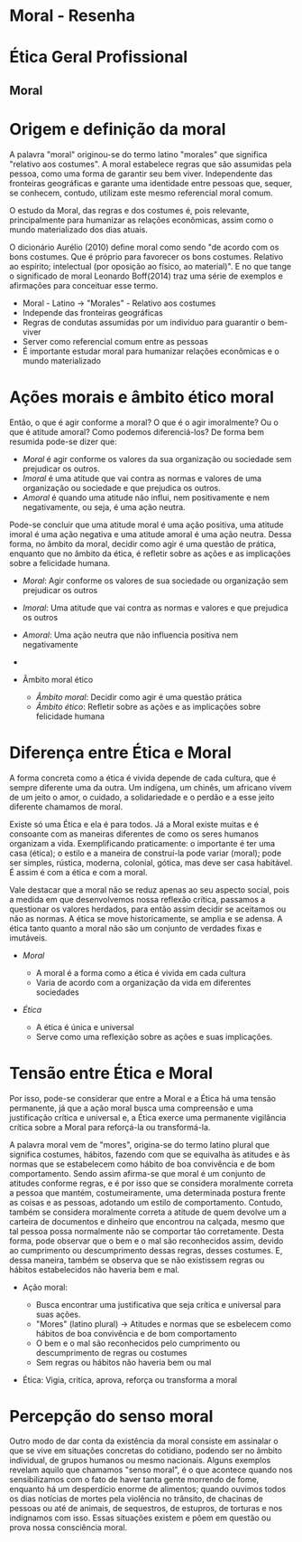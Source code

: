 # Moral - Resenha

# Ética Geral Profissional
## Moral

# Origem e definição da moral

A palavra "moral" originou-se do termo latino "morales" que significa "relativo aos costumes". A moral estabelece regras que são assumidas pela pessoa, como uma forma de garantir seu bem viver. Independente das fronteiras geográficas e garante uma identidade entre pessoas que, sequer, se conhecem, contudo, utilizam este mesmo referencial moral comum.

O estudo da Moral, das regras e dos costumes é, pois relevante, principalmente para humanizar as relações econômicas, assim como o mundo materializado dos dias atuais.

O dicionário Aurélio (2010) define moral como sendo "de acordo com os bons costumes. Que é próprio para favorecer os bons costumes. Relativo ao espírito; intelectual (por oposição ao físico, ao material)". E no que tange o significado de moral Leonardo Boff(2014) traz uma série de exemplos e afirmações para conceituar esse termo.


- Moral - Latino -> "Morales" - Relativo aos costumes
- Independe das fronteiras geográficas
- Regras de condutas assumidas por um indivíduo para guarantir o bem-viver
- Server como referencial comum entre as pessoas
- É importante estudar moral para humanizar relações econômicas e o mundo materializado

# Ações morais e âmbito ético moral

Então, o que é agir conforme a moral? O que é o agir imoralmente? Ou o que é atitude amoral? Como podemos diferenciá-los? De forma bem resumida pode-se dizer que:

- *Moral* é agir conforme os valores da sua organização ou sociedade sem prejudicar os outros.
- *Imoral* é uma atitude que vai contra as normas e valores de uma organização ou sociedade e que prejudica os outros.
- *Amoral* é quando uma atitude não influi, nem positivamente e nem negativamente, ou seja, é uma ação neutra.

Pode-se concluir que uma atitude moral é uma ação positiva, uma atitude imoral é uma ação negativa e uma atitude amoral é uma ação neutra. Dessa forma, no âmbito da moral, decidir como agir é uma questão de prática, enquanto que no âmbito da ética, é refletir sobre as ações e as implicações sobre a felicidade humana.


- *Moral*: Agir conforme os valores de sua sociedade ou organização sem prejudicar os outros
- *Imoral*: Uma atitude que vai contra as normas e valores e que prejudica os outros
- *Amoral*: Uma ação neutra que não influencia positiva nem negativamente
- 
- Âmbito moral ético
    
    - *Âmbito moral*: Decidir como agir é uma questão prática
    - *Âmbito ético*: Refletir sobre as ações e as implicações sobre felicidade humana

# Diferença entre Ética e Moral

A forma concreta como a ética é vivida depende de cada cultura, que é sempre diferente uma da outra. Um indígena, um chinês, um africano vivem de um jeito o amor, o cuidado, a solidariedade e o perdão e a esse jeito diferente chamamos de moral.

Existe só uma Ética e ela é para todos. Já a Moral existe muitas e é consoante com as maneiras diferentes de como os seres humanos organizam a vida. Exemplificando praticamente: o importante é ter uma casa (ética); o estilo e a maneira de construí-la pode variar (moral); pode ser simples, rústica, moderna, colonial, gótica, mas deve ser casa habitável. É assim é com a ética e com a moral.

Vale destacar que a moral não se reduz apenas ao seu aspecto social, pois a medida em que desenvolvemos nossa reflexão crítica, passamos a questionar os valores herdados, para então assim decidir se aceitamos ou não as normas. A ética se move historicamente, se amplia e se adensa. A ética tanto quanto a moral não são um conjunto de verdades fixas e imutáveis.


- *Moral*
  
  - A moral é a forma como a ética é vivida em cada cultura
  - Varia de acordo com a organização da vida em diferentes sociedades

-  *Ética*

   - A ética é única e universal
   - Serve como uma reflexição sobre as ações e suas implicações.

# Tensão entre Ética e Moral

Por isso, pode-se considerar que entre a Moral e a Ética há uma tensão permanente, já que a ação moral busca uma compreensão e uma justificação crítica e universal e, a Ética exerce uma permanente vigilância crítica sobre a Moral para reforçá-la ou transformá-la.

A palavra moral vem de "mores", origina-se do termo latino plural que significa costumes, hábitos, fazendo com que se equivalha às atitudes e às normas que se estabelecem como hábito de boa convivência e de bom comportamento. Sendo assim afirma-se que moral é um conjunto de atitudes conforme regras, e é por isso que se considera moralmente correta a pessoa que mantém, costumeiramente, uma determinada postura frente as coisas e as pessoas, adotando um estilo de comportamento. Contudo, também se considera moralmente correta a atitude de quem devolve um a carteira de documentos e dinheiro que encontrou na calçada, mesmo que tal pessoa possa normalmente não se comportar tão corretamente. Desta forma, pode observar que o bem e o mal são reconhecidos assim, devido ao cumprimento ou descumprimento dessas regras, desses costumes. E, dessa maneira, também se observa que se não existissem regras ou hábitos estabelecidos não haveria bem e mal.


- Ação moral: 

  - Busca encontrar uma justificativa que seja crítica e universal para suas ações.
  - "Mores" (latino plural) -> Atitudes e normas que se esbelecem como hábitos de boa convivência e de bom comportamento
  - O bem e o mal são reconhecidos pelo cumprimento ou descumprimento de regras ou costumes
  - Sem regras ou hábitos não haveria bem ou mal

- Ética: Vigia, critica, aprova, reforça ou transforma a moral

# Percepção do senso moral

Outro modo de dar conta da existência da moral consiste em assinalar o que se vive em situações concretas do cotidiano, podendo ser no âmbito individual, de grupos humanos ou mesmo nacionais. Alguns exemplos revelam aquilo que chamamos "senso moral", é o que acontece quando nos sensibilizamos com o fato de haver tanta gente morrendo de fome, enquanto há um desperdício enorme de alimentos; quando ouvimos todos os dias notícias de mortes pela violência no trânsito, de chacinas de pessoas ou até de animais, de sequestros, de estupros, de torturas e nos indignamos com isso. Essas situações existem e pôem em questão ou prova nossa consciência moral.
